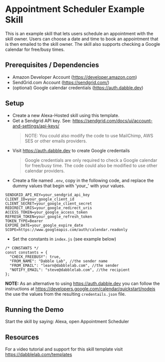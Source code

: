 # Appointment Scheduler Example Skill
This is an example skill that lets users schedule an appointment with the skill owner. Users can choose a date and time to book an appointment that is then emailed to the skill owner. The skill also supports checking a Google calendar for free/busy times. 

## Prerequisites / Dependencies
* Amazon Developer Account (https://developer.amazon.com)
* SendGrid.com Account (https://sendgrid.com/)
* (optional) Google calendar credentials (https://auth.dabble.dev)

## Setup
- Create a new Alexa-Hosted skill using this template.
- Get a Sendgrid API key. See: https://sendgrid.com/docs/ui/account-and-settings/api-keys/
    > NOTE: You could also modify the code to use MailChimp, AWS SES or other 
    > emails providers.
- Visit https://auth.dabble.dev to create Google credentails
    > Google credentials are only required to check a Google calendar 
    > for free/busy time. The code could also be modified to use other 
    > calendar providers.
- Create a file named `.env`, copy in the following code, and replace the dummy values that begin with 'your_' with your values.
```
SENDGRID_API_KEY=your_sendgrid_api_key
CLIENT_ID=your_google_client_id
CLIENT_SECRET=your_google_client_secret
REDIRECT_URIS=your_google_redirect_uris
ACCESS_TOKEN=your_google_access_token
REFRESH_TOKEN=your_google_refresh_token
TOKEN_TYPE=Bearer
EXPIRE_DATE=your_google_expire_date
SCOPE=https://www.googleapis.com/auth/calendar.readonly
```
- Set the constants in `index.js` (see example below)
```
/* CONSTANTS */
const constants = {
  "CHECK_FREEBUSY": true,
  "FROM_NAME": "Dabble Lab", //the sender name
  "FROM_EMAIL": "learn@dabblelab.com", //the sender
  "NOTIFY_EMAIL": "steve@dabblelab.com", //the recipient
};
```
**NOTE:** As an alternative to using https://auth.dabble.dev you can follow the instructions at https://developers.google.com/calendar/quickstart/nodejs the use the values from the resulting `credentails.json` file.

## Running the Demo
Start the skill by saying: Alexa, open Appointment Scheduler

## Resources
For a video tutorial and support for this skill template visit https://dabblelab.com/templates